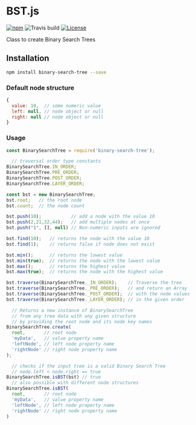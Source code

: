 # BST.js

[![npm](https://img.shields.io/npm/v/npm.svg)](https://www.npmjs.com/package/binary-search-tree)
![Travis build](https://travis-ci.org/SchwSimon/BST.js.svg?branch=master)
[![License](https://img.shields.io/badge/license-ISC-blue.svg?style=flat)](https://opensource.org/licenses/ISC)

Class to create Binary Search Trees

## Installation

```sh
npm install binary-search-tree --save
```

### Default node structure

```js
{
  value: 10,  // some numeric value
  left: null, // node object or null
  right: null // node object or null
}
```

### Usage

```js
const BinarySearchTree = require('binary-search-tree');

  // traversal order type constants
BinarySearchTree.IN_ORDER;
BinarySearchTree.PRE_ORDER;
BinarySearchTree.POST_ORDER;
BinarySearchTree.LAYER_ORDER;

const bst = new BinarySearchTree;
bst.root; 	// the root node
bst.count;  // the node count

bst.push(10);           // add a node with the value 10
bst.push(2,21,32,44);   // add multiple nodes at once
bst.push("1", [], null) // Non-numeric inputs are ignored

bst.find(10);   // returns the node with the value 10
bst.find(1);    // returns false if node does not exist

bst.min();      // returns the lowest value
bst.min(true);  // returns the node with the lowest value
bst.max();      // returns the highest value
bst.max(true);  // returns the node with the highest value

bst.traverse(BinarySearchTree._IN_ORDER);    // Traverse the tree
bst.traverse(BinarySearchTree._PRE_ORDER);   // and return an Array
bst.traverse(BinarySearchTree._POST_ORDER);  // with the node values
bst.traverse(BinarySearchTree._LAYER_ORDER); // in the given order

  // Returns a new instance of BinarySearchTree
  // from any tree data with any given structure
  // by providing the root node and its node key names
BinarySearchTree.create(
  root,       // root node
  'myData',   // value property name
  'leftNode', // left node property name
  'rightNode' // right node property name
);

  // checks if the input tree is a valid Binary Search Tree
  // node.left < node.right == true
BinarySearchTree.isBST(bst) // true
  // also possible with different node structures
BinarySearchTree.isBST(
  root,       // root node
  'myData',   // value property name
  'leftNode', // left node property name
  'rightNode' // right node property name
)
```
